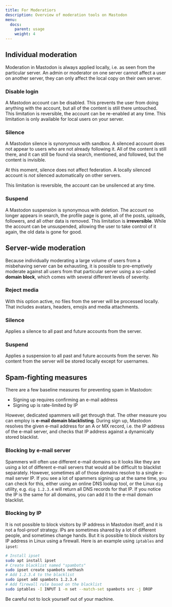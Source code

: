 ```yaml
---
title: For Moderatiors
description: Overview of moderation tools on Mastodon
menu:
  docs:
    parent: usage
    weight: 4
---
```

## Individual moderation

Moderation in Mastodon is always applied locally, i.e. as seen from the particular server. An admin or moderator on one server cannot affect a user on another server, they can only affect the local copy on their own server.

### Disable login

A Mastodon account can be disabled. This prevents the user from doing anything with the account, but all of the content is still there untouched. This limitation is reversible, the account can be re-enabled at any time. This limitation is only available for local users on your server.

### Silence

A Mastodon silence is synonymous with sandbox. A silenced account does not appear to users who are not already following it. All of the content is still there, and it can still be found via search, mentioned, and followed, but the content is invisible.

At this moment, silence does not affect federation. A locally silenced account is *not* silenced automatically on other servers.

This limitation is reversible, the account can be unsilenced at any time.

### Suspend

A Mastodon suspension is synonymous with deletion. The account no longer appears in search, the profile page is gone, all of the posts, uploads, followers, and all other data is removed. This limitation is **irreversible**. While the account can be unsuspended, allowing the user to take control of it again, the old data is gone for good.

## Server-wide moderation

Because individually moderating a large volume of users from a misbehaving server can be exhausting, it is possible to pre-emptively moderate against all users from that particular server using a so-called **domain block**, which comes with several different levels of severity.

### Reject media

With this option active, no files from the server will be processed locally. That includes avatars, headers, emojis and media attachments.

### Silence

Applies a silence to all past and future accounts from the server.

### Suspend

Applies a suspension to all past and future accounts from the server. No content from the server will be stored locally except for usernames.

## Spam-fighting measures

There are a few baseline measures for preventing spam in Mastodon:

- Signing up requires confirming an e-mail address
- Signing up is rate-limited by IP

However, dedicated spammers will get through that. The other measure you can employ is **e-mail domain blacklisting**. During sign up, Mastodon resolves the given e-mail address for an A or MX record, i.e. the IP address of the e-mail server, and checks that IP address against a dynamically stored blacklist.

### Blocking by e-mail server

Spammers will often use different e-mail domains so it looks like they are using a lot of different e-mail servers that would all be difficult to blacklist separately. However, sometimes all of those domains resolve to a single e-mail server IP. If you see a lot of spammers signing up at the same time, you can check for this, either using an online DNS lookup tool, or the Linux `dig` utility, e.g. `dig 1.2.3.4` will return all DNS records for that IP. If you notice the IP is the same for all domains, you can add it to the e-mail domain blacklist.

### Blocking by IP

It is not possible to block visitors by IP address in Mastodon itself, and it is not a fool-proof strategy. IPs are sometimes shared by a lot of different people, and sometimes change hands. But it is possible to block visitors by IP address in Linux using a firewall. Here is an example using `iptables` and `ipset`:

```bash
# Install ipset
sudo apt install ipset
# Create blacklist named "spambots"
sudo ipset create spambots nethash
# Add 1.2.3.4 to the blacklist
sudo ipset add spambots 1.2.3.4
# Add firewall rule based on the blacklist
sudo iptables -I INPUT 1 -m set --match-set spambots src -j DROP
```

Be careful not to lock yourself out of your machine.
